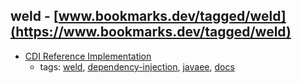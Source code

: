 weld - [www.bookmarks.dev/tagged/weld](https://www.bookmarks.dev/tagged/weld) 
---
* [ CDI Reference Implementation](http://docs.jboss.org/weld/reference/latest/en-US/html_single/)
    * tags: [weld](../tags/weld.md), [dependency-injection](../tags/dependency-injection.md), [javaee](../tags/javaee.md), [docs](../tags/docs.md)
